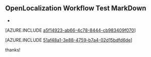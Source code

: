 ## OpenLocalization Workflow Test MarkDown
* 

[AZURE.INCLUDE [a5f14923-ab66-4c78-8444-cb983409f070](calleeMd1.md)]



[AZURE.INCLUDE [51af48a1-3e88-4759-b7a4-02d15bdfd6de](calleeMd2.md)]

 
thanks!